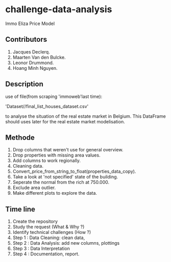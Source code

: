 # challenge-data-analysis
Immo Eliza Price Model 

## Contributors
1. Jacques Declerq.
2. Maarten Van den Bulcke.
3. Leonor Drummond.
4. Hoang Minh Nguyen.

## Description
use of file(from scraping 'immoweb'last time):

'Dataset//final_list_houses_dataset.csv' 

to analyse the situation of the real estate market in Belgium. This DataFrame should uses later for the real estate market modelisation.

## Methode
1. Drop columns that weren't use for general overview.
2. Drop properties with missing area values.    
3. Add columns to work regionally.
4. Cleaning data.
5. Convert_price_from_string_to_float(properties_data_copy).
6. Take a look at 'not specified' state of the building.
7. Seperate the normal from the rich at 750.000.
8. Exclude area outlier.
9. Make different plots to explore the data.

## Time line
1. Create the repository
2. Study the request (What & Why ?)
3. Identify technical challenges (How ?)
4. Step 1 : Data Cleaning: clean data, 
5. Step 2 : Data Analysis: add new columns, plottings
6. Step 3 : Data Interpretation
7. Step 4 : Documentation, report.
    
